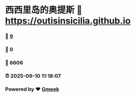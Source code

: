 # 西西里岛的奥提斯 :link: https://outisinsicilia.github.io 
### :page_facing_up: [9](https://outisinsicilia.github.io/tag.html) 
### :speech_balloon: 0 
### :hibiscus: 6606 
### :alarm_clock: 2025-09-10 11:18:07 
### Powered by :heart: [Gmeek](https://github.com/Meekdai/Gmeek)
